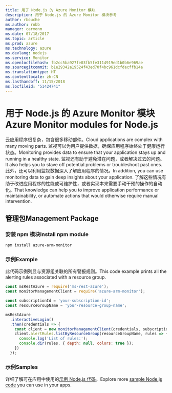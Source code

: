 ```yaml
---
title: 用于 Node.js 的 Azure Monitor 模块
description: 用于 Node.js 的 Azure Monitor 模块参考
author: rbouche
ms.author: robb
manager: carmonm
ms.date: 07/18/2017
ms.topic: article
ms.prod: azure
ms.technology: azure
ms.devlang: nodejs
ms.service: Monitor
ms.openlocfilehash: fb2cc5ba927fe03fb5fe3114919ed1b0b6e969ae
ms.sourcegitcommit: b1e29342a19524f43ed70f4bc961dcfdacffb14a
ms.translationtype: HT
ms.contentlocale: zh-CN
ms.lasthandoff: 11/15/2018
ms.locfileid: "51424741"
---
```

# <a name="azure-monitor-modules-for-nodejs"></a><span data-ttu-id="1b37e-103">用于 Node.js 的 Azure Monitor 模块</span><span class="sxs-lookup"><span data-stu-id="1b37e-103">Azure Monitor modules for Node.js</span></span>

<span data-ttu-id="1b37e-104">云应用程序很复杂，包含很多移动部件。</span><span class="sxs-lookup"><span data-stu-id="1b37e-104">Cloud applications are complex with many moving parts.</span></span> <span data-ttu-id="1b37e-105">监视可以为用户提供数据，确保应用程序始终处于健康运行状态。</span><span class="sxs-lookup"><span data-stu-id="1b37e-105">Monitoring provides data to ensure that your application stays up and running in a healthy state.</span></span> <span data-ttu-id="1b37e-106">监视还有助于避免潜在问题，或者解决过去的问题。</span><span class="sxs-lookup"><span data-stu-id="1b37e-106">It also helps you to stave off potential problems or troubleshoot past ones.</span></span> <span data-ttu-id="1b37e-107">此外，还可以利用监视数据深入了解应用程序的情况。</span><span class="sxs-lookup"><span data-stu-id="1b37e-107">In addition, you can use monitoring data to gain deep insights about your application.</span></span> <span data-ttu-id="1b37e-108">了解这些情况有助于改进应用程序的性能或可维护性，或者实现本来需要手动干预的操作的自动化。</span><span class="sxs-lookup"><span data-stu-id="1b37e-108">That knowledge can help you to improve application performance or maintainability, or automate actions that would otherwise require manual intervention.</span></span>

## <a name="management-package"></a><span data-ttu-id="1b37e-109">管理包</span><span class="sxs-lookup"><span data-stu-id="1b37e-109">Management Package</span></span>

### <a name="install-npm-module"></a><span data-ttu-id="1b37e-110">安装 npm 模块</span><span class="sxs-lookup"><span data-stu-id="1b37e-110">Install npm module</span></span>

```bash
npm install azure-arm-monitor
```

### <a name="example"></a><span data-ttu-id="1b37e-111">示例</span><span class="sxs-lookup"><span data-stu-id="1b37e-111">Example</span></span>

<span data-ttu-id="1b37e-112">此代码示例列显与资源组关联的所有警报规则。</span><span class="sxs-lookup"><span data-stu-id="1b37e-112">This code example prints all the alerting rules associated with a resource group.</span></span>

```javascript
const msRestAzure = require('ms-rest-azure');
const monitorManagementClient = require('azure-arm-monitor');

const subscriptionId = 'your-subscription-id';
const resourceGroupName = 'your-resource-group-name';

msRestAzure
  .interactiveLogin()
  .then(credentials => {
    const client = new monitorManagementClient(credentials, subscriptionId);
    client.alertRules.listByResourceGroup(resourceGroupName, rules => {
      console.log('List of rules:');
      console.dir(rules, { depth: null, colors: true });
    })
  });
```

### <a name="samples"></a><span data-ttu-id="1b37e-113">示例</span><span class="sxs-lookup"><span data-stu-id="1b37e-113">Samples</span></span>

<span data-ttu-id="1b37e-114">详细了解可在应用中使用的[示例 Node.js 代码](https://azure.microsoft.com/resources/samples/?platform=nodejs)。</span><span class="sxs-lookup"><span data-stu-id="1b37e-114">Explore more [sample Node.js code](https://azure.microsoft.com/resources/samples/?platform=nodejs) you can use in your apps.</span></span>
